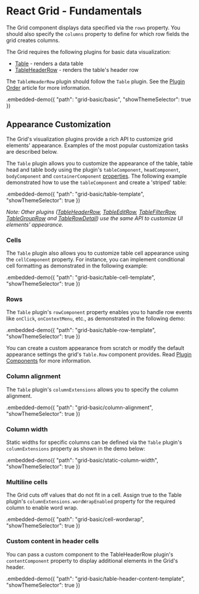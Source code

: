 # React Grid - Fundamentals

The Grid component displays data specified via the `rows` property. You should also specify the `columns` property to define for which row fields the grid creates columns.

The Grid requires the following plugins for basic data visualization:

- [Table](../reference/table.md) - renders a data table
- [TableHeaderRow](../reference/table-header-row.md) - renders the table's header row

The `TableHeaderRow` plugin should follow the `Table` plugin. See the [Plugin Order](plugin-overview.md#plugin-order) article for more information.

.embedded-demo({ "path": "grid-basic/basic", "showThemeSelector": true })

## Appearance Customization

The Grid's visualization plugins provide a rich API to customize grid elements' appearance. Examples of the most popular customization tasks are described below.

The `Table` plugin allows you to customize the appearance of the table, table head and table body using the plugin's `tableComponent`, `headComponent`, `bodyComponent` and `containerComponent` [properties](../reference/table.md/#properties). The following example demonstrated how to use the `tableComponent` and create a 'striped' table:

.embedded-demo({ "path": "grid-basic/table-template", "showThemeSelector": true })

*Note: Other plugins ([TableHeaderRow](../reference/table-header-row.md), [TableEditRow](../reference/table-edit-row.md), [TableFilterRow](../reference/table-filter-row.md), [TableGroupRow](../reference/table-group-row.md) and [TableRowDetail](../reference/table-row-detail.md)) use the same API to customize UI elements' appearance.*

### Cells

The `Table` plugin also allows you to customize table cell appearance using the `cellComponent` property. For instance, you can implement conditional cell formatting as demonstrated in the following example:

.embedded-demo({ "path": "grid-basic/table-cell-template", "showThemeSelector": true })

### Rows

The `Table` plugin's `rowComponent` property enables you to handle row events like `onClick`, `onContextMenu`, etc., as demonstrated in the following demo:

.embedded-demo({ "path": "grid-basic/table-row-template", "showThemeSelector": true })

You can create a custom appearance from scratch or modify the default appearance settings the grid's `Table.Row` component provides. Read [Plugin Components](../reference/table.md#plugin-components) for more information.

### Column alignment

The `Table` plugin's `columnExtensions` allows you to specify the column alignment.

.embedded-demo({ "path": "grid-basic/column-alignment", "showThemeSelector": true })

### Column width

Static widths for specific columns can be defined via the `Table` plugin's `columnExtensions` property as shown in the demo below:

.embedded-demo({ "path": "grid-basic/static-column-width", "showThemeSelector": true })

### Multiline cells

The Grid cuts off values that do not fit in a cell. Assign true to the Table plugin's `columnExtensions.wordWrapEnabled` property for the required column to enable word wrap.

.embedded-demo({ "path": "grid-basic/cell-wordwrap", "showThemeSelector": true })

### Custom content in header cells

You can pass a custom component to the TableHeaderRow plugin's `contentComponent` property to display additional elements in the Grid's header.

.embedded-demo({ "path": "grid-basic/table-header-content-template", "showThemeSelector": true })




